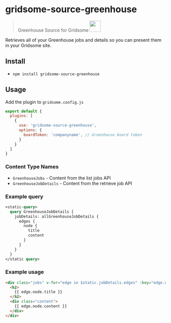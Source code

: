 # gridsome-source-greenhouse
> Greenhouse Source for Gridsome <img src="https://developers.greenhouse.io/images/logo-green.png" height="35" />

Retrieves all of your Greenhouse jobs and details so you can present them in your Gridsome site.

## Install

- `npm install gridsome-source-greenhouse`

## Usage
Add the plugin to `gridsome.config.js`

``` javascript
export default {
  plugins: [
    {
      use: 'gridsome-source-greenhouse',
      options: {
        boardToken: 'companyname', // Greenhouse board token 
      }
    }
  ]
}
```

### Content Type Names

- `GreenhouseJobs` - Content from the list jobs API
- `GreenhouseJobDetails` - Content from the retrieve job API

### Example query
``` graphql
<static-query>
  query GreenhouseJobDetails {
    jobDetails: allGreenhouseJobDetails {
      edges {
        node {
          title
          content
        }
      }
    }
  }
</static query> 
```

### Example usage
``` html
<div class="jobs" v-for="edge in $static.jobDetails.edges" :key="edge.node.id">
  <h2>
    {{ edge.node.title }}
  </h2>
  <div class="content">
    {{ edge.node.content }}
  </div>
</div>
```
